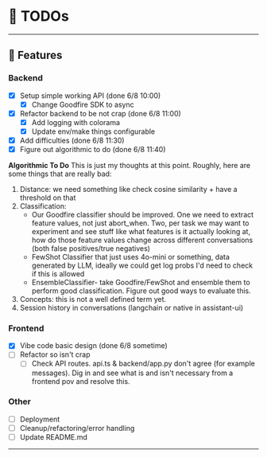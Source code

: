 # 📝 TODOs

---

## 🚀 Features

### Backend 
- [x] Setup simple working API (done 6/8 10:00)
  - [x] Change Goodfire SDK to async
- [x] Refactor backend to be not crap (done 6/8 11:00)
  - [x] Add logging with colorama 
  - [x] Update env/make things configurable 
- [x] Add difficulties (done 6/8 11:30)
- [x] Figure out algorithmic to do (done 6/8 11:40)

**Algorithmic To Do**
This is just my thoughts at this point. Roughly, here are some things that are really bad:
1. Distance: we need something like check cosine similarity + have a threshold on that 
2. Classification:
    - Our Goodfire classifier should be improved. One we need to extract feature values, not just abort_when. Two, per task we may want to experiment and see stuff like what features is it actually looking at, how do those feature values change across different conversations (both false positives/true negatives)
    - FewShot Classifier that just uses 4o-mini or something, data generated by LLM, ideally we could get log probs I'd need to check if this is allowed 
    - EnsembleClassifier- take Goodfire/FewShot and ensemble them to perform good classification. Figure out good ways to evaluate this. 
3. Concepts: this is not a well defined term yet. 
4. Session history in conversations (langchain or native in assistant-ui)
### Frontend 
- [x] Vibe code basic design (done 6/8 sometime)
- [ ] Refactor so isn't crap
  - [ ] Check API routes. api.ts & backend/app.py don't agree (for example messages). Dig in and see what is and isn't necessary from a frontend pov and resolve this.
### Other
- [ ] Deployment 
- [ ] Cleanup/refactoring/error handling
- [ ] Update README.md

---
